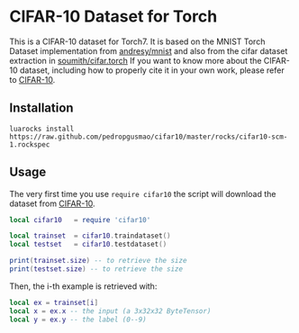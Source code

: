# CIFAR-10 Dataset for Torch
This is a CIFAR-10 dataset for Torch7. 
It is based on the MNIST Torch Dataset implementation from [andresy/mnist](https://github.com/andresy/mnist) and also from the cifar dataset extraction in [soumith/cifar.torch](https://github.com/soumith/cifar.torch)
If you want to know more about the CIFAR-10 dataset, including how to properly cite it in your own work, please refer to [CIFAR-10](https://www.cs.toronto.edu/~kriz/cifar.html).

## Installation ##

```
luarocks install https://raw.github.com/pedropgusmao/cifar10/master/rocks/cifar10-scm-1.rockspec
```

## Usage ##
The very first time you use `require cifar10` the script will download the dataset from [CIFAR-10](https://www.cs.toronto.edu/~kriz/cifar.html).

```lua
local cifar10	= require 'cifar10'

local trainset	= cifar10.traindataset()
local testset	= cifar10.testdataset()

print(trainset.size) -- to retrieve the size
print(testset.size) -- to retrieve the size
```

Then, the i-th example is retrieved with:
```lua
local ex = trainset[i]
local x = ex.x -- the input (a 3x32x32 ByteTensor)
local y = ex.y -- the label (0--9)
```

